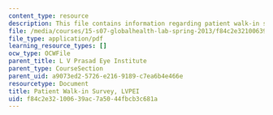 ```yaml
---
content_type: resource
description: This file contains information regarding patient walk-in survey.
file: /media/courses/15-s07-globalhealth-lab-spring-2013/f84c2e32100639ac7a5044fbcb3c681a_MIT15_S07S13_pati_walk_lvp.pdf
file_type: application/pdf
learning_resource_types: []
ocw_type: OCWFile
parent_title: L V Prasad Eye Institute
parent_type: CourseSection
parent_uid: a9073ed2-5726-e216-9189-c7ea6b4e466e
resourcetype: Document
title: Patient Walk-in Survey, LVPEI
uid: f84c2e32-1006-39ac-7a50-44fbcb3c681a
---
```

